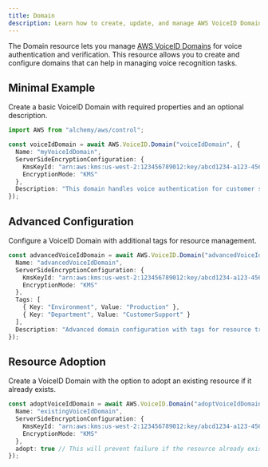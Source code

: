 ```yaml
---
title: Domain
description: Learn how to create, update, and manage AWS VoiceID Domains using Alchemy Cloud Control.
---
```



The Domain resource lets you manage [AWS VoiceID Domains](https://docs.aws.amazon.com/voiceid/latest/userguide/) for voice authentication and verification. This resource allows you to create and configure domains that can help in managing voice recognition tasks.

## Minimal Example

Create a basic VoiceID Domain with required properties and an optional description.

```ts
import AWS from "alchemy/aws/control";

const voiceIdDomain = await AWS.VoiceID.Domain("voiceIdDomain", {
  Name: "myVoiceIdDomain",
  ServerSideEncryptionConfiguration: {
    KmsKeyId: "arn:aws:kms:us-west-2:123456789012:key/abcd1234-a123-456a-a12b-a123b4cd56ef",
    EncryptionMode: "KMS"
  },
  Description: "This domain handles voice authentication for customer support."
});
```

## Advanced Configuration

Configure a VoiceID Domain with additional tags for resource management.

```ts
const advancedVoiceIdDomain = await AWS.VoiceID.Domain("advancedVoiceIdDomain", {
  Name: "advancedVoiceIdDomain",
  ServerSideEncryptionConfiguration: {
    KmsKeyId: "arn:aws:kms:us-west-2:123456789012:key/abcd1234-a123-456a-a12b-a123b4cd56ef",
    EncryptionMode: "KMS"
  },
  Tags: [
    { Key: "Environment", Value: "Production" },
    { Key: "Department", Value: "CustomerSupport" }
  ],
  Description: "Advanced domain configuration with tags for resource tracking."
});
```

## Resource Adoption

Create a VoiceID Domain with the option to adopt an existing resource if it already exists.

```ts
const adoptVoiceIdDomain = await AWS.VoiceID.Domain("adoptVoiceIdDomain", {
  Name: "existingVoiceIdDomain",
  ServerSideEncryptionConfiguration: {
    KmsKeyId: "arn:aws:kms:us-west-2:123456789012:key/abcd1234-a123-456a-a12b-a123b4cd56ef",
    EncryptionMode: "KMS"
  },
  adopt: true // This will prevent failure if the resource already exists
});
```
